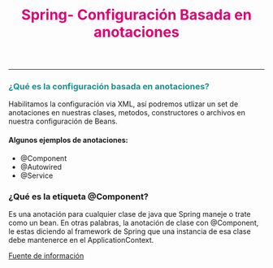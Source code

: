 <header>
<h1 style="color:#DC0073">Spring- Configuración Basada en anotaciones</h1>
</header>
<hr>
<article>
<section>
<h3 style="color: #129490">¿Qué es la configuración basada en anotaciones? </h3>
<p>Habilitamos la configuración via XML, así podremos utlizar un set
de anotaciones en nuestras clases, metodos, constructores o archivos
en nuestra configuración de Beans.</p>
<h4 >Algunos ejemplos de anotaciones:</h4>
<ul>
<li>@Component</li>
<li>@Autowired</li>
<li>@Service</li>
</ul>
</section>
<section>
<h3>¿Qué es la etiqueta @Component?</h3>
<p>Es una anotación para cualquier clase de java que Spring maneje o trate
como un bean. En otras palabras, la anotación de clase con @Component, le estas
diciendo al framework de Spring  que una instancia de esa clase debe mantenerce
en el ApplicationContext.</p>
<a href="https://medium.com/@AlexanderObregon/understanding-and-implementing-the-component-annotation-in-spring-ca4734118cf8"> Fuente de información</a>
</section>
</article>
